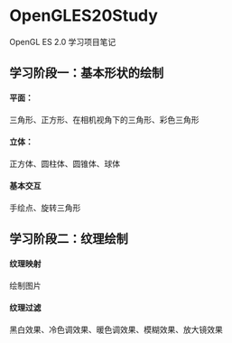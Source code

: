 # OpenGLES20Study
OpenGL ES 2.0 学习项目笔记


## 学习阶段一：基本形状的绘制
#### 平面：
三角形、正方形、在相机视角下的三角形、彩色三角形

#### 立体：
正方体、圆柱体、圆锥体、球体

#### 基本交互
手绘点、旋转三角形

## 学习阶段二：纹理绘制

#### 纹理映射
绘制图片

#### 纹理过滤
黑白效果、冷色调效果、暖色调效果、模糊效果、放大镜效果










